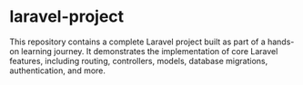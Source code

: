 # laravel-project
This repository contains a complete Laravel project built as part of a hands-on learning journey. It demonstrates the implementation of core Laravel features, including routing, controllers, models, database migrations, authentication, and more.
